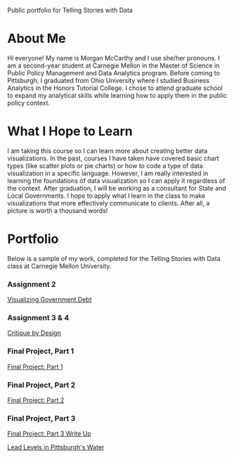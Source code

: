 Public portfolio for Telling Stories with Data

# About Me

Hi everyone! My name is Morgan McCarthy and I use she/her pronouns. I am a second-year student at Carnegie Mellon in the Master of Science in Public Policy Management and Data Analytics program. Before coming to Pittsburgh, I graduated from Ohio University where I studied Business Analytics in the Honors Tutorial College. I chose to attend graduate school to expand my analytical skills while learning how to apply them in the public policy context. 

# What I Hope to Learn

I am taking this course so I can learn more about creating better data visualizations. In the past, courses I have taken have covered basic chart types (like scatter plots or pie charts) or how to code a type of data visualization in a specific language. However, I am really interested in learning the foundations of data visualization so I can apply it regardless of the context. After graduation, I will be working as a consultant for State and Local Governments. I hope to apply what I learn in the class to make visualizations that more effectively communicate to clients. After all, a picture is worth a thousand words! 

# Portfolio

Below is a sample of my work, completed for the Telling Stories with Data class at Carnegie Mellon University.

### Assignment 2

[Visualizing Government Debt](/dataviz2.md)

### Assignment 3 & 4

[Critique by Design](/critdes.md)

### Final Project, Part 1

[Final Project: Part 1](/final1.md)

### Final Project, Part 2

[Final Project: Part 2](/final2.md)

### Final Project, Part 3
[Final Project: Part 3 Write Up](/final3.md)

[Lead Levels in Pittsburgh's Water](https://carnegiemellon.shorthandstories.com/lead-levels-in-pittsburgh-s-water/index.html)



